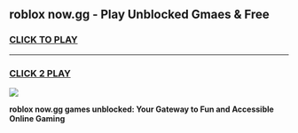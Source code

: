 
## roblox now.gg - Play Unblocked Gmaes & Free
<h3>
<a href="https://news.freeplayer.one?title=roblox_now.gg&ref=16F">CLICK TO PLAY</a></h3>
<hr>

<h3>
<a href="https://news.freeplayer.one?title=roblox_now.gg&ref=16F">CLICK 2 PLAY</a>
  
</h3>

<a href="https://news.freeplayer.one?title=roblox_now.gg&ref=16F/"><img src="https://clearcache.store/games.png"></a>


**roblox now.gg games unblocked: Your Gateway to Fun and Accessible Online Gaming**
